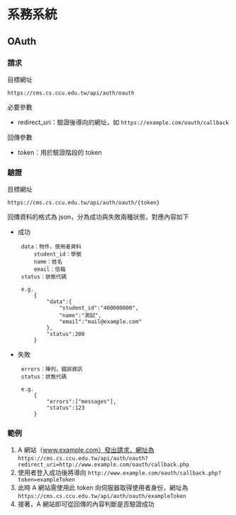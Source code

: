 系務系統
====

## OAuth


### 請求

目標網址

    https://cms.cs.ccu.edu.tw/api/auth/oauth

必要參數

 - redirect_uri：驗證後導向的網址，如 `https://example.com/oauth/callback`

回傳參數

 - token：用於驗證階段的 token


### 驗證

目標網址

	https://cms.cs.ccu.edu.tw/api/auth/oauth/{token}

回傳資料的格式為 json，分為成功與失敗兩種狀態，對應內容如下

 - 成功

		data：物件，使用者資料
			student_id：學號
			name：姓名
			email：信箱
		status：狀態代碼
		
		e.g. 
			{
				"data":{
					"student_id":"400000000",
					"name":"測試",
					"email":"mail@example.com"
				},
				"status":200
			}


 - 失敗

		errors：陣列，錯誤資訊
		status：狀態代碼
		
		e.g. 
			{
				"errors":["messages"],
				"status":123
			}

### 範例

 1. A 網站（www.example.com）發出請求，網址為  `https://cms.cs.ccu.edu.tw/api/auth/oauth?redirect_uri=http://www.example.com/oauth/callback.php`
 2. 使用者登入成功後將導向 `http://www.example.com/oauth/callback.php?token=exampleToken`
 3. 此時 A 網站需使用此 token 向伺服器取得使用者身份，網址為 `https://cms.cs.ccu.edu.tw/api/auth/oauth/exampleToken`
 4. 接著，A 網站即可從回傳的內容判斷是否驗證成功
